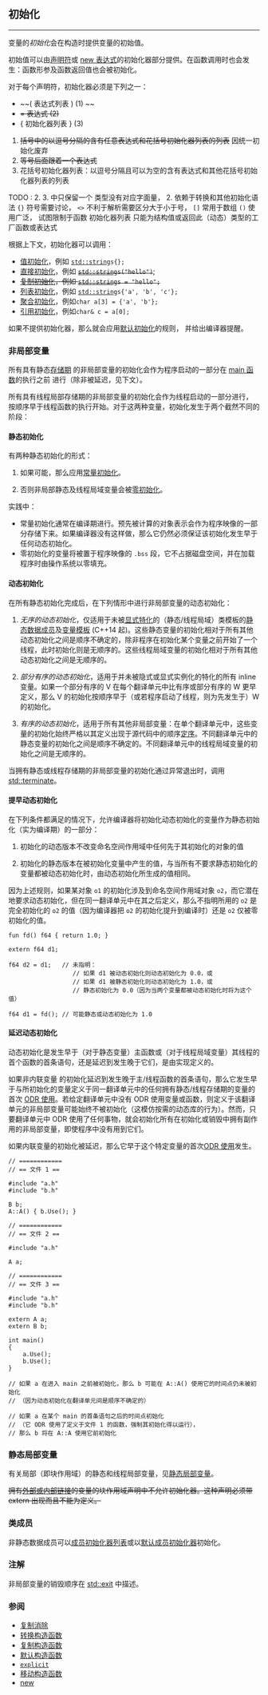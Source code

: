 ## 初始化

----

变量的*初始化*会在构造时提供变量的初始值。

初始值可以由[声明符](/language/declarations.md "language/declarations")或 [new 表达式](/language/new.md "language/new")的初始化器部分提供。在函数调用时也会发生：函数形参及函数返回值也会被初始化。

对于每个声明符，初始化器必须是下列之一：

- ~~( 表达式列表 ) (1) ~~
- ~~= 表达式 (2)~~
- { 初始化器列表 } (3)

1. ~~括号中的以逗号分隔的含有任意表达式和花括号初始化器列表的列表~~ 因统一初始化废弃
2. ~~等号后面跟着一个表达式~~
3. 花括号初始化器列表：以逗号分隔且可以为空的含有表达式和其他花括号初始化器列表的列表

TODO : 2. 3. 中只保留一个
    类型没有对应字面量， 2. 依赖于转换和其他初始化语法
    `{}` 符号需要讨论， `<>` 不利于解析需要区分大于小于号， `[]` 常用于数组 `()` 使用广泛， 试图限制于函数
    初始化器列表 只能为结构值或返回此（动态）类型的工厂函数或表达式

根据上下文，初始化器可以调用：

- [值初始化](/language/value_initialization "language/value initialization")，例如 [`std::string`](/string/basic_string)`s{};`
- [直接初始化](/language/direct_initialization "language/direct initialization")，例如 ~~[`std::string`](/string/basic_string)`s("hello")`~~;
- ~~[复制初始化](/language/copy_initialization "language/copy initialization")，例如 [`std::string`](/string/basic_string)`s = "hello";`~~
- [列表初始化](/language/list_initialization "language/list initialization")，例如 [`std::string`](/string/basic_string)`s{'a', 'b', 'c'};`
- [聚合初始化](/language/aggregate_initialization "language/aggregate initialization")，例如`char a[3] = {'a', 'b'};`
- [引用初始化](/language/reference_initialization "language/reference initialization")，例如`char& c = a[0];`

如果不提供初始化器，那么就会应用[默认初始化](/language/default_initialization "language/default initialization")的规则， 并给出编译器提醒。

### 非局部变量

所有具有静态[存储期](/language/storage_duration "language/storage duration")
的非局部变量的初始化会作为程序启动的一部分在
[main 函数](/language/main_function "language/main function")的执行之前
进行（除非被延迟，见下文）。

所有具有线程局部存储期的非局部变量的初始化会作为线程启动的一部分进行，
按顺序早于线程函数的执行开始。对于这两种变量，初始化发生于两个截然不同的阶段：

#### 静态初始化

有两种静态初始化的形式：

1) 如果可能，那么应用[常量初始化](/language/constant_initialization "language/constant initialization")。

2) 否则非局部静态及线程局域变量会被[零初始化](/language/zero_initialization "language/zero initialization")。

实践中：

- 常量初始化通常在编译期进行。预先被计算的对象表示会作为程序映像的一部分存储下来。如果编译器没有这样做，那么它仍然必须保证该初始化发生早于任何动态初始化。
- 零初始化的变量将被置于程序映像的 `.bss` 段，它不占据磁盘空间，并在加载程序时由操作系统以零填充。

#### 动态初始化

在所有静态初始化完成后，在下列情形中进行非局部变量的动态初始化：

1) *无序的动态初始化*，仅适用于未被[显式特化](/language/template_specialization "language/template specialization")的（静态/线程局域）类模板的[静态数据成员](/language/static "language/static")及[变量模板](/language/variable_template "language/variable template") (C++14 起)。这些静态变量的初始化相对于所有其他动态初始化之间是顺序不确定的，除非程序在初始化某个变量之前开始了一个线程，此时初始化则是无顺序的。这些线程局域变量的初始化相对于所有其他动态初始化之间是无顺序的。

2) *部分有序的动态初始化*，适用于并未被隐式或显式实例化的特化的所有 inline 变量。如果一个部分有序的 V 在每个翻译单元中比有序或部分有序的 W 更早定义，那么 V 的初始化按顺序早于（或若程序启动了线程，则为先发生于）W 的初始化。

3) *有序的动态初始化*，适用于所有其他非局部变量：在单个翻译单元中，这些变量的初始化始终严格以其定义出现于源代码中的顺序[定序](/language/eval_order "language/eval order")。不同翻译单元中的静态变量的初始化之间是顺序不确定的。不同翻译单元中的线程局域变量的初始化之间是无顺序的。

当拥有静态或线程存储期的非局部变量的初始化通过异常退出时，调用 [std::terminate](/error/terminate "error/terminate")。

#### 提早动态初始化

在下列条件都满足的情况下，允许编译器将初始化动态初始化的变量作为静态初始化（实为编译期）的一部分：

1) 初始化的动态版本不改变命名空间作用域中任何先于其初始化的对象的值

2) 初始化的静态版本在被初始化变量中产生的值，与当所有不要求静态初始化的变量都被动态初始化时，由动态初始化所生成的值相同。

因为上述规则，如果某对象 `o1` 的初始化涉及到命名空间作用域对象 `o2`，而它潜在地要求动态初始化，但在同一翻译单元中在其之后定义，那么不指明所用的 `o2` 是完全初始化的 `o2` 的值（因为编译器把 `o2` 的初始化提升到编译时）还是 `o2` 仅被零初始化的值。

```
fun fd() f64 { return 1.0; }
 
extern f64 d1;
 
f64 d2 = d1;   // 未指明：
                  // 如果 d1 被动态初始化则动态初始化为 0.0，或
                  // 如果 d1 被静态初始化则动态初始化为 1.0，或
                  // 静态初始化为 0.0（因为当两个变量都被动态初始化时将为这个值）
 
f64 d1 = fd(); // 可能静态或动态初始化为 1.0
```

#### 延迟动态初始化

动态初始化是发生早于（对于静态变量）主函数或（对于线程局域变量）其线程的首个函数的首条语句，还是延迟到发生晚于它们，是由实现定义的。

如果非内联变量 的初始化延迟到发生晚于主/线程函数的首条语句，那么它发生早于与所初始化的变量定义于同一翻译单元中的任何拥有静态/线程存储期的变量的首次 [ODR 使用](/language/definition#ODR_.E4.BD.BF.E7.94.A8 "language/definition")。若给定翻译单元中没有 ODR 使用变量或函数，则定义于该翻译单元的非局部变量可能始终不被初始化（这模仿按需的动态库的行为）。然而，只要翻译单元中 ODR 使用了任何事物，就会初始化所有在初始化或销毁中拥有副作用的非局部变量，即使程序中没有用到它们。

如果内联变量的初始化被延迟，那么它早于这个特定变量的首次[ODR 使用](/language/definition.md#ORD "language/definition")发生。

```
// ============
// == 文件 1 ==
 
#include "a.h"
#include "b.h"
 
B b;
A::A() { b.Use(); }
 
// ============
// == 文件 2 ==
 
#include "a.h"
 
A a;
 
// ============
// == 文件 3 ==
 
#include "a.h"
#include "b.h"
 
extern A a;
extern B b;
 
int main()
{
    a.Use();
    b.Use();
}
 
// 如果 a 在进入 main 之前被初始化，那么 b 可能在 A::A() 使用它的时间点仍未被初始化
// （因为动态初始化在翻译单元间是顺序不确定的）
 
// 如果 a 在某个 main 的首条语句之后的时间点初始化
// （它 ODR 使用了定义于文件 1 的函数，强制其初始化得以运行），
// 那么 b 将在 A::A 使用它前初始化
```

### 静态局部变量

有关局部（即块作用域）的静态和线程局部变量，见[静态局部变量](/language/storage_duration#.E9.9D.99.E6.80.81.E5.B1.80.E9.83.A8.E5.8F.98.E9.87.8F "language/storage duration")。

~~拥有[外部或内部链接](/language/storage_duration#.E8.BF.9E.E6.8E.A5 "language/storage duration")的变量的块作用域声明中不允许初始化器。这种声明必须带 extern 出现而且不能为定义。~~

### 类成员

非静态数据成员可以[成员初始化器列表](/language/initializer_list "language/initializer list")或以[默认成员初始化器](/language/data_members#.E6.88.90.E5.91.98.E5.88.9D.E5.A7.8B.E5.8C.96 "language/data members")初始化。

### 注解

非局部变量的销毁顺序在 [std::exit](/utility/program/exit "utility/program/exit") 中描述。

### 参阅

- [复制消除](/language/copy_elision "language/copy elision")
- [转换构造函数](/language/converting_constructor "language/converting constructor")
- [复制构造函数](/language/copy_constructor "language/copy constructor")
- [默认构造函数](/language/default_constructor "language/default constructor")
- [`explicit`](/language/explicit "language/explicit")
- [移动构造函数](/language/move_constructor "language/move constructor")
- [new](/language/new "language/new")
